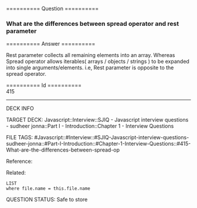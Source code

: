 ========== Question ==========  

### What are the differences between spread operator and rest parameter  

========== Answer ==========  

Rest parameter collects all remaining elements into an array. Whereas Spread
operator allows iterables( arrays / objects / strings ) to be expanded into
single arguments/elements. i.e, Rest parameter is opposite to the spread
operator.

========== Id ==========  
415

---

DECK INFO

TARGET DECK: Javascript::Interview::SJIQ - Javascript interview questions - sudheer jonna::Part I - Introduction::Chapter 1 - Interview Questions

FILE TAGS: #Javascript::#Interview::#SJIQ-Javascript-interview-questions-sudheer-jonna::#Part-I-Introduction::#Chapter-1-Interview-Questions::#415-What-are-the-differences-between-spread-op

Reference:

Related:

```dataview
LIST
where file.name = this.file.name
```

QUESTION STATUS: Safe to store
